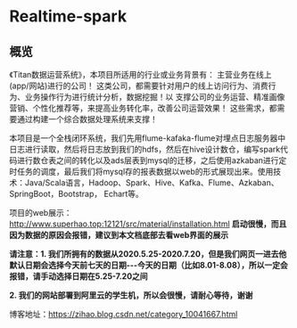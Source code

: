 # Realtime-spark

## 概览

《Titan数据运营系统》，本项目所适用的行业或业务背景有： 主营业务在线上(app/网站)进行的公司！ 这类公司，都需要针对用户的线上访问行为、消费行为、业务操作行为进行统计分析，数据挖掘！以 支撑公司的业务运营、精准画像营销、个性化推荐等，来提高业务转化率，改善公司运营效果！ 这些需求，都需要通过构建一个综合数据处理系统来支撑！

本项目是一个全栈闭环系统，我们先用flume-kafaka-flume对埋点日志服务器中日志进行读取，然后将日志放到我们的hdfs，然后在hive设计数仓，编写spark代码进行数仓表之间的转化以及ads层表到mysql的迁移，之后使用azkaban进行定时任务的调度，最后我们将mysql存的报表数据以web的形式展现出来。使用技术：Java/Scala语言，Hadoop、Spark、Hive、Kafka、Flume、Azkaban、SpringBoot，Bootstrap， Echart等。

项目的web展示：http://www.superhao.top:12121/src/material/installation.html **启动很慢，而且因为数据的原因会报错，建议到本文档底部去看web界面的展示**

**请注意：1. 我们所拥有的数据从2020.5.25-2020.7.20，但是我们网页一进去他默认日期会选择今天前七天的日期---今天的日期（比如8.01-8.08），所以一定会报错，请手动选择日期在5.25-7.20之间**

**2. 我们的网站部署到阿里云的学生机，所以会很慢，请耐心等待，谢谢**

博客地址：https://zihao.blog.csdn.net/category_10041667.html